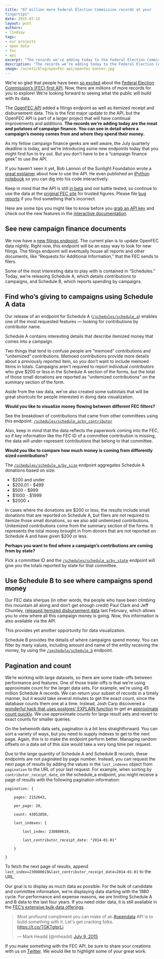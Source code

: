 ```yaml
---
title: "67 million more Federal Election Commission records at your
fingertips"
date: 2015-07-15
layout: post
authors:
- lindsay
tags:
- our projects
- open data
- fec
- api
excerpt: "The records we’re adding today to the Federal Election Commission's API are the meat and potatoes of campaign finance. You can see in detail where a campaign’s money comes from and where they spend their money."
description: "The records we’re adding today to the Federal Election Commission's API are the meat and potatoes of campaign finance. You can see in detail where a campaign’s money comes from and where they spend their money."
image: /assets/blog/openfec-api/openfec-banner.jpg
---
```

We’re so glad that people have been [so
excited](https://storify.com/18F/18f) about the [Federal Election
Commission’s (FEC) first
API](https://18f.gsa.gov/2015/07/08/openfec-api/). Now, there are
millions of more records for you to explore! We’re looking forward to
seeing what the public will build with its data.

The [OpenFEC API](https://api.open.fec.gov/developers) added a filings
endpoint as well as itemized receipt and disbursement data. This is the
first major update to the API, but the OpenFEC API is part of a larger
project that will have continual improvements and additions. **The
records we’re adding today are the meat and potatoes of campaign
finance. You can see in detail where a campaign’s money comes from and
where they spend their money.**

As my fellow campaign finance geeks are well aware, the July quarterly
deadline is today, and we’re introducing some new endpoints today that
you might find fun to try out. But you don’t have to be a “campaign
finance geek” to use the API.

If you haven’t seen it yet, Bob Lannon of the Sunlight Foundation wrote
a [great
explainer](https://sunlightfoundation.com/blog/2015/07/08/openfec-makes-campaign-finance-data-more-accessible-with-new-api-heres-how-to-get-started/)
about how to use the API. He even published an [iPython
notebook](https://github.com/boblannon/blogpost_fec-api-howto/blob/master/fec_api.ipynb)
so you can dig into his code interactively.

Keep in mind that the API is still [in
beta](https://18f.gsa.gov/dashboard/stages/#beta) and not battle
tested, so continue to use the data at the
[original FEC site](http://www.fec.gov/pindex.shtml) for trusted figures. Please file
[bug reports](https://github.com/18F/openFEC/issues) if you find
something that’s incorrect.

Here are some tips you might like to know before you [grab an API
key](https://api.data.gov/signup/) and check out the new features in
the [interactive documentation](https://api.open.fec.gov/developers).

## See new campaign finance documents

We now have a [new filings
endpoint](https://api.open.fec.gov/developers#!/filings). The current
plan is to update OpenFEC data nightly. Right now, this endpoint will be
an easy way to look for new filings. The filings endpoint will
eventually house all reports and other documents, like “Requests for
Additional Information,” that the FEC sends to filers.

Some of the most interesting data to play with is contained in
“Schedules.” Today, we’re releasing Schedule A, which details
contributions to campaigns, and Schedule B, which reports spending by
campaigns.

## Find who’s giving to campaigns using Schedule A data

Our release of an endpoint for Schedule A ([`/schedules/schedule_a`](https://api.open.fec.gov/developers#!/schedules/get_schedules_schedule_a)) enables one of the most
requested features — looking for contributions by contributor name.

Schedule A contains interesting details that describe itemized money
that comes into a campaign.

Two things that tend to confuse people are “memoed” contributions and
“unitemized” contributions. Memoed contributions provide more details
about a previously reported item, so you don’t want to include memoed
items in totals. Campaigns aren't required to report individual
contributors who give $200 or less in the Schedule A section of the
forms, but the total of those small donations are reported as
“unitemized contributions” on the summary section of the form.

Aside from the raw data, we’ve also created some subtotals that will be
great shortcuts for people interested in doing data visualization.

**Would you like to visualize money flowing between different FEC
filters?**

See the breakdown of contributions that came from other committees using this endpoint: [`/schedules/schedule_a/by_contributor`](https://api.open.fec.gov//developers#!/schedules/get_schedules_schedule_a_by_contributor)

Also, keep in mind that the data reflects the paperwork coming into the
FEC, so if key information like the FEC ID of a committee contribution
is missing, the data will under-represent contributions that belong to
that committee.

**Would you like to compare how much money is coming from differently
sized contributions?**

The [`/schedules/schedule_a/by_size`](https://api.open.fec.gov/developers#!/schedules/get_schedules_schedule_a_by_size) endpoint aggregates Schedule A donations based on size:

-   $200 and under
-   $200.01 - $499
-   $500 - $999
-   $1000 - $1999
-   $2000 +

In cases where the donations are $200 or less, the results include
small donations that are reported on Schedule A, but filers are not
required to itemize those small donations, so we also add unitemized
contributions. Unitemized contributions come from the summary section of
the forms. It represents the total money brought in from donors that are
not reported on Schedule A and have given $200 or less.

**Perhaps you want to find where a campaign’s contributions are coming
from by state?**

Pick a committee ID and the [`/schedules/schedule_a/by_state`](https://api.open.fec.gov/developers#!/schedules/get_commttee_committee_id_schedules_schedule_a_by_state) endpoint will give you the totals reported
by state for that committee.

## Use Schedule B to see where campaigns spend money

Our FEC data sherpas (in other words, the people who have been climbing
this mountain all along and don’t get enough credit) Paul Clark and Jeff
Chumley, [released itemized
disbursement data](http://www.fec.gov/finance/disclosure/ftpdet.shtml)
last February, which allows you to view where all this campaign money is
going. Now, this information is also available via the API.

This provides yet another opportunity for data visualization.

Schedule B provides the details of where campaigns spend money. You can
filter by many values, including amount and name of the entity receiving
the money, by using the [`/sechedule/schedule_b`](https://api.open.fec.gov/developers#!/schedules/get_schedules_schedule_b) endpoint.


## Pagination and count

We’re working with large datasets, so there are some trade-offs between
performance and features. One of those trade-offs is that we’re using
approximate count for the larger data sets. For example, we’re using 45
million Schedule A records. We can return your subset of records in a
timely manner, but it would take several minutes to get the exact count,
since the database counts them one at a time. Instead, Josh Carp
discovered a [wonderful hack that uses postgres’ EXPLAIN
function](https://wiki.postgresql.org/wiki/Count_estimate) to get an [approximate count quickly](https://github.com/18F/openFEC/blob/develop/webservices/common/counts.py).
We use approximate counts for large result sets and revert to exact
counts for smaller queries.

On the behemoth data sets, pagination is a bit less straightforward. You
can sort a variety of ways, but you need to supply indexes to get to the
next page. Again, this is to make the endpoint perform better. Managing
random offsets on a data set of this size would take a very long time
per request.

Due to the large quantity of Schedule A and Schedule B records, these
endpoints are not paginated by page number. Instead, you can request the
next page of results by adding the values in the `last_indexes`
object from `pagination` to the URL of your last request. For example,
when sorting by `contributor_receipt_date`, on the schedule\_a
endpoint, you might receive a page of results with the following
pagination information:

```
pagination: {

    pages: 2152643,

    per_page: 20,

    count: 43052850,

    last_indexes: {

        last_index: 230880619,

        last_contributor_receipt_date: "2014-01-01"

    }

}
```

To fetch the next page of results, append
`last_index=230880619&last_contributor_receipt_date=2014-01-01` to
the URL.

Our goal is to display as much data as possible. For the bulk of
candidate and committee information, we’re displaying data starting with
the 1980 cycle. For performance and expense reasons, we are limiting
Schedule A and B data to the last four years. If you need older data, it
is still available in the [FEC’s extensive bulk data
offerings](http://www.fec.gov/finance/disclosure/ftpdet.shtml).

<blockquote class="twitter-tweet" lang="en"><p lang="en" dir="ltr">Most profound compliment you can make of an <a href="https://twitter.com/hashtag/opendata?src=hash">#opendata</a> API is to build something with it. Let&#39;s get cracking folks. <a href="https://t.co/TGKTglprLj">https://t.co/TGKTglprLj</a></p>&mdash; Mark Headd (@mheadd) <a href="https://twitter.com/mheadd/status/619098677710340096">July 9, 2015</a></blockquote>
<script async src="//platform.twitter.com/widgets.js" charset="utf-8"></script>

If you make something with the FEC API, be sure to share your creations
with us on
[Twitter](https://twitter.com/18f).
We would like to highlight some of your great work.
